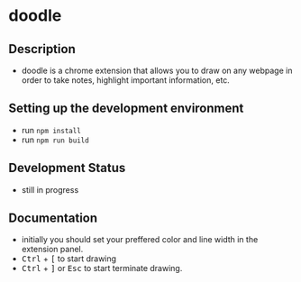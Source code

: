 # doodle

## Description

- doodle is a chrome extension that allows you to draw on any webpage in order to take notes, highlight important information, etc.

## Setting up the development environment

- run `npm install`
- run `npm run build`

## Development Status

- still in progress

## Documentation

- initially you should set your preffered color and line width in the extension panel.
- <kbd>Ctrl</kbd> + <kbd>[</kbd> to start drawing
- <kbd>Ctrl</kbd> + <kbd>]</kbd> or <kbd>Esc</kbd> to start terminate drawing.
